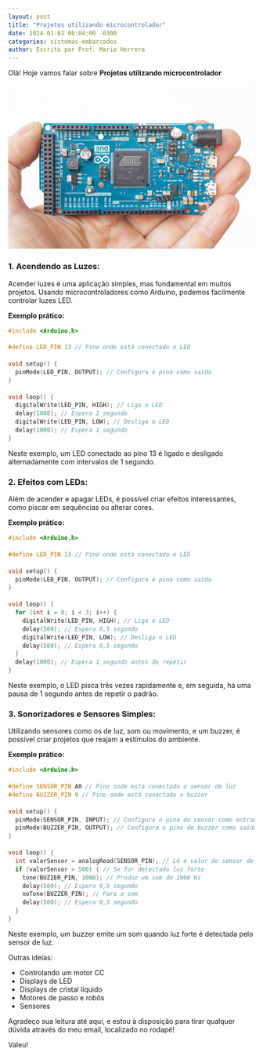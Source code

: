 ```yaml
---
layout: post
title: "Projetos utilizando microcontrolador"
date: 2024-01-01 00:04:00 -0300
categories: sistemas-embarcados
author: Escrito por Prof. Mario Herrera
---
```


Olá! Hoje vamos falar sobre **Projetos utilizando microcontrolador**

![](https://github.com/mariopuebla17/blog/blob/main/_images/202401/se4.jpg?raw=true)


### 1. Acendendo as Luzes:

Acender luzes é uma aplicação simples, mas fundamental em muitos projetos. Usando microcontroladores como Arduino, podemos facilmente controlar luzes LED.

**Exemplo prático:**

```cpp
#include <Arduino.h>

#define LED_PIN 13 // Pino onde está conectado o LED

void setup() {
  pinMode(LED_PIN, OUTPUT); // Configura o pino como saída
}

void loop() {
  digitalWrite(LED_PIN, HIGH); // Liga o LED
  delay(1000); // Espera 1 segundo
  digitalWrite(LED_PIN, LOW); // Desliga o LED
  delay(1000); // Espera 1 segundo
}
```

Neste exemplo, um LED conectado ao pino 13 é ligado e desligado alternadamente com intervalos de 1 segundo.

### 2. Efeitos com LEDs:

Além de acender e apagar LEDs, é possível criar efeitos interessantes, como piscar em sequências ou alterar cores.

**Exemplo prático:**

```cpp
#include <Arduino.h>

#define LED_PIN 13 // Pino onde está conectado o LED

void setup() {
  pinMode(LED_PIN, OUTPUT); // Configura o pino como saída
}

void loop() {
  for (int i = 0; i < 3; i++) {
    digitalWrite(LED_PIN, HIGH); // Liga o LED
    delay(500); // Espera 0,5 segundo
    digitalWrite(LED_PIN, LOW); // Desliga o LED
    delay(500); // Espera 0,5 segundo
  }
  delay(1000); // Espera 1 segundo antes de repetir
}
```

Neste exemplo, o LED pisca três vezes rapidamente e, em seguida, há uma pausa de 1 segundo antes de repetir o padrão.

### 3. Sonorizadores e Sensores Simples:

Utilizando sensores como os de luz, som ou movimento, e um buzzer, é possível criar projetos que reajam a estímulos do ambiente.

**Exemplo prático:**

```cpp
#include <Arduino.h>

#define SENSOR_PIN A0 // Pino onde está conectado o sensor de luz
#define BUZZER_PIN 9 // Pino onde está conectado o buzzer

void setup() {
  pinMode(SENSOR_PIN, INPUT); // Configura o pino do sensor como entrada
  pinMode(BUZZER_PIN, OUTPUT); // Configura o pino do buzzer como saída
}

void loop() {
  int valorSensor = analogRead(SENSOR_PIN); // Lê o valor do sensor de luz
  if (valorSensor > 500) { // Se for detectada luz forte
    tone(BUZZER_PIN, 1000); // Produz um som de 1000 Hz
    delay(500); // Espera 0,5 segundo
    noTone(BUZZER_PIN); // Para o som
    delay(500); // Espera 0,5 segundo
  }
}
```

Neste exemplo, um buzzer emite um som quando luz forte é detectada pelo sensor de luz.

Outras ideias:
- Controlando um motor CC
- Displays de LED
- Displays de cristal líquido
- Motores de passo e robôs
- Sensores		


Agradeço sua leitura até aqui, e estou à disposição para tirar qualquer dúvida através do meu email, localizado no rodapé!

Valeu!